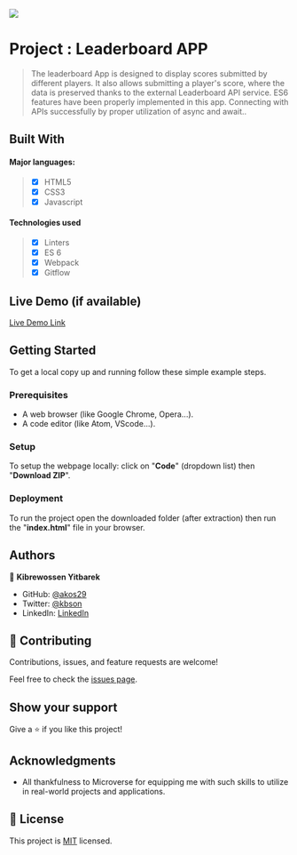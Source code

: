 ![](https://img.shields.io/badge/Microverse-blueviolet)

# Project : Leaderboard APP

> The leaderboard App is designed to display scores submitted by different players. It also allows submitting a player's score, where the data is preserved thanks to the external Leaderboard API service. ES6 features have been properly implemented in this app. Connecting with APIs successfully by proper utilization of async and await..





## Built With

#### Major languages:
>- [x] HTML5
>- [x] CSS3
>- [x] Javascript

#### Technologies used
>- [x] Linters
>- [x] ES 6
>- [x] Webpack
>- [x] Gitflow

## Live Demo (if available)

[Live Demo Link](https://akos29.github.io/To-do-list/)


## Getting Started

To get a local copy up and running follow these simple example steps.

### Prerequisites

- A web browser (like Google Chrome, Opera...).
- A code editor (like Atom, VScode...).

### Setup

To setup the webpage locally: click on "**Code**" (dropdown list) then "**Download ZIP**".

### Deployment

To run the project open the downloaded folder (after extraction) then run the "**index.html**" file in your browser.



## Authors

👤 **Kibrewossen Yitbarek**

- GitHub: [@akos29](https://github.com/akos29)
- Twitter: [@kbson](https://twitter.com/Kbson49)
- LinkedIn: [LinkedIn](https://www.linkedin.com/in/kibrewossen-yitbarek-bb587a18/)

## 🤝 Contributing

Contributions, issues, and feature requests are welcome!

Feel free to check the [issues page](../../issues/).

## Show your support

Give a ⭐️ if you like this project!

## Acknowledgments

- All thankfulness to Microverse for equipping me with such skills to utilize in real-world projects and applications. 

## 📝 License

This project is [MIT](./MIT.md) licensed.
